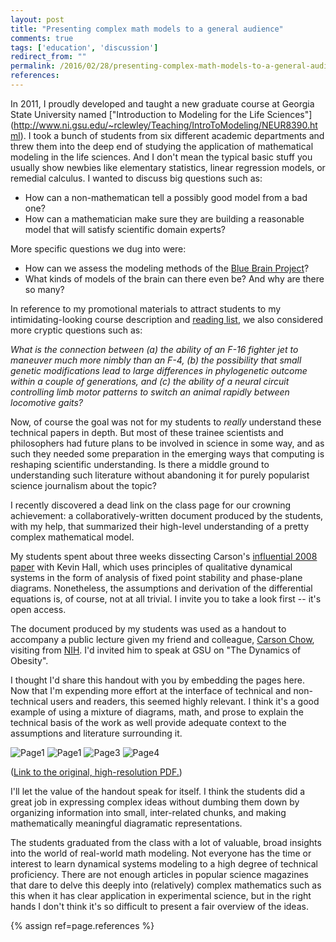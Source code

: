 ```yaml
---
layout: post
title: "Presenting complex math models to a general audience"
comments: true
tags: ['education', 'discussion']
redirect_from: ""
permalink: /2016/02/28/presenting-complex-math-models-to-a-general-audience
references:
---
```


In 2011, I proudly developed and taught a new graduate course at
Georgia State University named
["Introduction to Modeling for the Life Sciences"]
(http://www.ni.gsu.edu/~rclewley/Teaching/IntroToModeling/NEUR8390.html). I took a bunch of students from six
different academic departments and threw them into the deep end of studying the
application of mathematical modeling in the life sciences. And I don't mean the typical
basic stuff you usually show newbies like elementary statistics,
linear regression models, or remedial calculus. I wanted to discuss big
questions such as:

* How can a non-mathematican tell a possibly good model from a bad one?
* How can a mathematician make sure they are building a reasonable
  model that will satisfy scientific domain experts?

More specific questions we dug into were:

* How can we assess the modeling methods of the [Blue Brain Project](http://bluebrain.epfl.ch/)?
* What kinds of models of the brain can there even be? And why are there
  so many?

In reference to my promotional materials to attract students to my
intimidating-looking course description and [reading list](http://www2.gsu.edu/~matrhc/NEUR8790-papers.html), we also considered more
cryptic questions such as:

*What is the connection between (a) the
ability of an F-16 fighter jet to maneuver much more nimbly than an
F-4, (b) the possibility that small genetic modifications lead to
large differences in phylogenetic outcome within a couple of
generations, and (c) the ability of a neural circuit controlling limb
motor patterns to switch an animal rapidly between locomotive gaits?*

Now, of course the goal was not for my students to *really* understand
these technical papers in depth. But most of these trainee scientists
and philosophers had future plans to be involved in science in some
way, and as such they needed some preparation in the emerging ways that
computing is reshaping scientific understanding. Is there a middle
ground to understanding such literature without abandoning it for
purely popularist science journalism about the topic?

I recently discovered a dead link on the class page for our crowning
achievement: a collaboratively-written document produced by the
students, with my help, that summarized their high-level understanding
of a pretty complex mathematical model. 

My students spent about three weeks dissecting Carson's [influential 2008
paper](http://www.ncbi.nlm.nih.gov/pmc/articles/PMC2266991/) with Kevin Hall,
which uses principles of qualitative dynamical
systems in the form of analysis of fixed point stability and
phase-plane diagrams. Nonetheless, the assumptions and derivation of
the differential equations is, of course, not at all trivial. I invite
you to take a look first -- it's open access.

The document produced by my students was used as a handout to
accompany a public lecture given my friend and colleague, [Carson Chow](http://sciencehouse.wordpress.com),
visiting from [NIH](http://irp.nih.gov/pi/carson-chow). I'd invited
him to speak at GSU on "The Dynamics of Obesity".

I thought I'd share this handout with you by embedding the pages here.
Now that I'm expending more effort at the interface of technical and
non-technical users and readers, this seemed highly relevant. I think
it's a good example of using a mixture of diagrams, math, and prose
to explain the technical basis of the work as well provide adequate
context to the assumptions and literature surrounding it.

![Page1](http://github.com/robclewley/robclewley.github.io/blob/master/assets/obesity/ChowHandout1.jpg?raw=true)
![Page1](http://github.com/robclewley/robclewley.github.io/blob/master/assets/obesity/ChowHandout2.jpg?raw=true)
![Page3](http://github.com/robclewley/robclewley.github.io/blob/master/assets/obesity/ChowHandout3.jpg?raw=true)
![Page4](http://github.com/robclewley/robclewley.github.io/blob/master/assets/obesity/ChowHandout4.jpg?raw=true)

([Link to the original, high-resolution PDF.](http://github.com/robclewley/robclewley.github.io/blob/master/assets/obesity/ChowHandout.pdf?raw=true))

I'll let the value of the handout speak for itself. I think the students did a
great job in expressing complex ideas without dumbing them down by
organizing information into small, inter-related chunks, and making
mathematically meaningful diagramatic representations.

The students graduated from the class with a lot of valuable,
broad insights into the world of real-world math modeling. Not
everyone has the time or interest to learn dynamical systems modeling
to a high degree of technical proficiency. There are not enough
articles in popular science magazines that dare to delve this deeply
into (relatively) complex mathematics such as this when it has clear
application in experimental science, but in the right hands I don't think it's so
difficult to present a fair overview of the ideas.


{% assign ref=page.references %}

